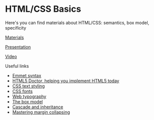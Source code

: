 # HTML/CSS Basics

Here's you can find materials about HTML/CSS: semantics, box model, specificity

[Materials](https://docs.google.com/document/d/1u_uvicDaMuIclvr0wjEQ7iM5Vj7vEm0YfQ1EZypzQlA/edit?usp=sharing)

[Presentation](https://docs.google.com/presentation/d/1AqPRjRHBZuaBguyLxEJ8u8Z5zV4Skto2S3tGgU1f11o/edit?usp=sharing)

[Video](https://solvd.zoom.us/rec/play/ICdTwdIIxleAKS54P3AVpPJWUF0HbSJcVJ26pSkBn_Yk561u5I4XybNRRQfGbT7Gj9lNcNdRLmYnq47Q.lb8Kvnj8pckO1D6m?autoplay=true&startTime=1615453379000)

Useful links

* [Emmet syntax](https://docs.emmet.io/abbreviations/syntax/)
* [HTML5 Doctor, helping you implement HTML5 today](http://html5doctor.com)
* [CSS text styling](https://html5book.ru/css3-oformlenie-teksta/)
* [CSS fonts](https://html5book.ru/css3-shrifty/)
* [Web typography](https://html5book.ru/kakoj-shrift-mne-ispolzovat-pyat-principov-vybora-i-ispolzovaniya-shriftov/)
* [The box model](https://developer.mozilla.org/en-US/docs/Learn/CSS/Building_blocks/The_box_model)
* [Cascade and inheritance](https://developer.mozilla.org/en-US/docs/Learn/CSS/Building_blocks/Cascade_and_inheritance)
* [Mastering margin collapsing](https://developer.mozilla.org/en-US/docs/Web/CSS/CSS_Box_Model/Mastering_margin_collapsing)
